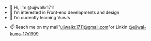 - 👋 Hi, I’m @ujjwalkr1711
- 👀 I’m interested in Front-end developments and design
- 🌱 I’m currently learning VueJs
<!---
- 💞️ I’m looking to collaborate on ...
--->
- 📫 Reach me on my mail"ujjwalkr.1711@gmail.com"or Linkin <a href="https://www.linkedin.com/in/ujjwal-kuma-17n1999" target=_blank>@ujjwal-kuma-17n1999</a>

<!---
ujjwalkr1711/ujjwalkr1711 is a ✨ special ✨ repository because its `README.md` (this file) appears on your GitHub profile.
You can click the Preview link to take a look at your changes.
--->
